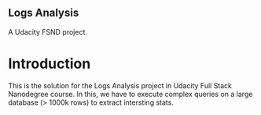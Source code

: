## Logs Analysis
A Udacity FSND project.

# Introduction
This is the solution for the Logs Analysis project in Udacity Full Stack Nanodegree course. In this, we have to execute complex queries on a large database (> 1000k rows) to extract intersting stats.
